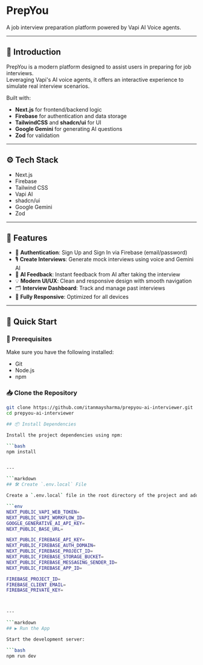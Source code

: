 # PrepYou

A job interview preparation platform powered by Vapi AI Voice agents.

---

## 🤖 Introduction

PrepYou is a modern platform designed to assist users in preparing for job interviews.  
Leveraging Vapi's AI voice agents, it offers an interactive experience to simulate real interview scenarios.

Built with:

- **Next.js** for frontend/backend logic  
- **Firebase** for authentication and data storage  
- **TailwindCSS** and **shadcn/ui** for UI  
- **Google Gemini** for generating AI questions  
- **Zod** for validation

---

## ⚙️ Tech Stack

- Next.js  
- Firebase  
- Tailwind CSS  
- Vapi AI  
- shadcn/ui  
- Google Gemini  
- Zod  

---

## 🔋 Features

- 🔐 **Authentication**: Sign Up and Sign In via Firebase (email/password)  
- 🎙 **Create Interviews**: Generate mock interviews using voice and Gemini AI  
- 🤖 **AI Feedback**: Instant feedback from AI after taking the interview  
- 💡 **Modern UI/UX**: Clean and responsive design with smooth navigation  
- 🗂 **Interview Dashboard**: Track and manage past interviews  
- 📱 **Fully Responsive**: Optimized for all devices  

---

## 🚀 Quick Start

### 🔧 Prerequisites

Make sure you have the following installed:

- Git  
- Node.js  
- npm  

### 📥 Clone the Repository

```bash
git clone https://github.com/itanmaysharma/prepyou-ai-interviewer.git
cd prepyou-ai-interviewer

## 📦 Install Dependencies

Install the project dependencies using npm:

```bash
npm install


---

```markdown
## 🛠 Create `.env.local` File

Create a `.env.local` file in the root directory of the project and add the following environment variables:

```env
NEXT_PUBLIC_VAPI_WEB_TOKEN=
NEXT_PUBLIC_VAPI_WORKFLOW_ID=
GOOGLE_GENERATIVE_AI_API_KEY=
NEXT_PUBLIC_BASE_URL=

NEXT_PUBLIC_FIREBASE_API_KEY=
NEXT_PUBLIC_FIREBASE_AUTH_DOMAIN=
NEXT_PUBLIC_FIREBASE_PROJECT_ID=
NEXT_PUBLIC_FIREBASE_STORAGE_BUCKET=
NEXT_PUBLIC_FIREBASE_MESSAGING_SENDER_ID=
NEXT_PUBLIC_FIREBASE_APP_ID=

FIREBASE_PROJECT_ID=
FIREBASE_CLIENT_EMAIL=
FIREBASE_PRIVATE_KEY=



---

```markdown
## ▶️ Run the App

Start the development server:

```bash
npm run dev


